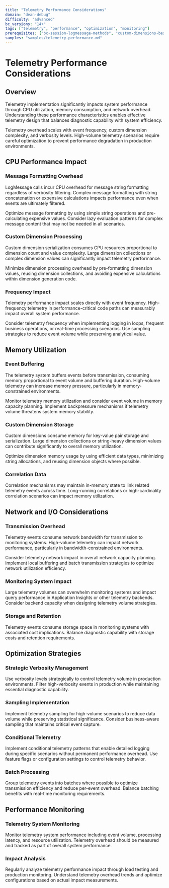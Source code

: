 ```yaml
---
title: "Telemetry Performance Considerations"
domain: "dean-debug"
difficulty: "advanced"
bc_versions: "14+"
tags: ["telemetry", "performance", "optimization", "monitoring"]
prerequisites: ["bc-session-logmessage-methods", "custom-dimensions-best-practices"]
samples: "samples/telemetry-performance.md"
---
```

# Telemetry Performance Considerations

## Overview

Telemetry implementation significantly impacts system performance through CPU utilization, memory consumption, and network overhead. Understanding these performance characteristics enables effective telemetry design that balances diagnostic capability with system efficiency.

Telemetry overhead scales with event frequency, custom dimension complexity, and verbosity levels. High-volume telemetry scenarios require careful optimization to prevent performance degradation in production environments.

## CPU Performance Impact

### Message Formatting Overhead
LogMessage calls incur CPU overhead for message string formatting regardless of verbosity filtering. Complex message formatting with string concatenation or expensive calculations impacts performance even when events are ultimately filtered.

Optimize message formatting by using simple string operations and pre-calculating expensive values. Consider lazy evaluation patterns for complex message content that may not be needed in all scenarios.

### Custom Dimension Processing
Custom dimension serialization consumes CPU resources proportional to dimension count and value complexity. Large dimension collections or complex dimension values can significantly impact telemetry performance.

Minimize dimension processing overhead by pre-formatting dimension values, reusing dimension collections, and avoiding expensive calculations within dimension generation code.

### Frequency Impact
Telemetry performance impact scales directly with event frequency. High-frequency telemetry in performance-critical code paths can measurably impact overall system performance.

Consider telemetry frequency when implementing logging in loops, frequent business operations, or real-time processing scenarios. Use sampling strategies to reduce event volume while preserving analytical value.

## Memory Utilization

### Event Buffering
The telemetry system buffers events before transmission, consuming memory proportional to event volume and buffering duration. High-volume telemetry can increase memory pressure, particularly in memory-constrained environments.

Monitor telemetry memory utilization and consider event volume in memory capacity planning. Implement backpressure mechanisms if telemetry volume threatens system memory stability.

### Custom Dimension Storage
Custom dimensions consume memory for key-value pair storage and serialization. Large dimension collections or string-heavy dimension values can contribute significantly to overall memory utilization.

Optimize dimension memory usage by using efficient data types, minimizing string allocations, and reusing dimension objects where possible.

### Correlation Data
Correlation mechanisms may maintain in-memory state to link related telemetry events across time. Long-running correlations or high-cardinality correlation scenarios can impact memory utilization.

## Network and I/O Considerations

### Transmission Overhead
Telemetry events consume network bandwidth for transmission to monitoring systems. High-volume telemetry can impact network performance, particularly in bandwidth-constrained environments.

Consider telemetry network impact in overall network capacity planning. Implement local buffering and batch transmission strategies to optimize network utilization efficiency.

### Monitoring System Impact
Large telemetry volumes can overwhelm monitoring systems and impact query performance in Application Insights or other telemetry backends. Consider backend capacity when designing telemetry volume strategies.

### Storage and Retention
Telemetry events consume storage space in monitoring systems with associated cost implications. Balance diagnostic capability with storage costs and retention requirements.

## Optimization Strategies

### Strategic Verbosity Management
Use verbosity levels strategically to control telemetry volume in production environments. Filter high-verbosity events in production while maintaining essential diagnostic capability.

### Sampling Implementation
Implement telemetry sampling for high-volume scenarios to reduce data volume while preserving statistical significance. Consider business-aware sampling that maintains critical event capture.

### Conditional Telemetry
Implement conditional telemetry patterns that enable detailed logging during specific scenarios without permanent performance overhead. Use feature flags or configuration settings to control telemetry behavior.

### Batch Processing
Group telemetry events into batches where possible to optimize transmission efficiency and reduce per-event overhead. Balance batching benefits with real-time monitoring requirements.

## Performance Monitoring

### Telemetry System Monitoring
Monitor telemetry system performance including event volume, processing latency, and resource utilization. Telemetry overhead should be measured and tracked as part of overall system performance.

### Impact Analysis
Regularly analyze telemetry performance impact through load testing and production monitoring. Understand telemetry overhead trends and optimize configurations based on actual impact measurements.
